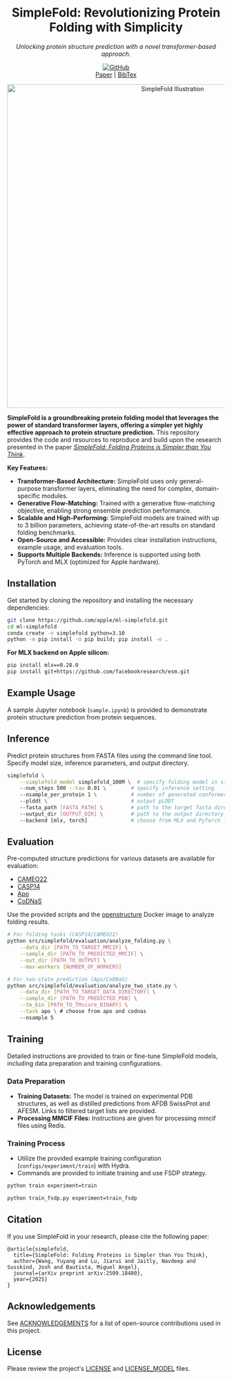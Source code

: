 <div align="center">
  <h1>SimpleFold: Revolutionizing Protein Folding with Simplicity</h1>
  <p><em>Unlocking protein structure prediction with a novel transformer-based approach.</em></p>
  <p>
    <a href="https://github.com/apple/ml-simplefold">
      <img src="https://img.shields.io/badge/GitHub-SimpleFold-blue?style=flat&logo=github" alt="GitHub">
    </a>
    <br>
    <a href="https://arxiv.org/abs/2509.18480">Paper</a> | <a href="#citation">BibTex</a>
  </p>
  <img src="assets/intro.png" width="750" alt="SimpleFold Illustration">
</div>

**SimpleFold is a groundbreaking protein folding model that leverages the power of standard transformer layers, offering a simpler yet highly effective approach to protein structure prediction.** This repository provides the code and resources to reproduce and build upon the research presented in the paper [*SimpleFold: Folding Proteins is Simpler than You Think*](https://arxiv.org/abs/2509.18480).

**Key Features:**

*   **Transformer-Based Architecture:** SimpleFold uses only general-purpose transformer layers, eliminating the need for complex, domain-specific modules.
*   **Generative Flow-Matching:** Trained with a generative flow-matching objective, enabling strong ensemble prediction performance.
*   **Scalable and High-Performing:** SimpleFold models are trained with up to 3 billion parameters, achieving state-of-the-art results on standard folding benchmarks.
*   **Open-Source and Accessible:** Provides clear installation instructions, example usage, and evaluation tools.
*   **Supports Multiple Backends:** Inference is supported using both PyTorch and MLX (optimized for Apple hardware).

## Installation

Get started by cloning the repository and installing the necessary dependencies:

```bash
git clone https://github.com/apple/ml-simplefold.git
cd ml-simplefold
conda create -n simplefold python=3.10
python -m pip install -U pip build; pip install -e .
```

**For MLX backend on Apple silicon:**

```bash
pip install mlx==0.28.0
pip install git+https://github.com/facebookresearch/esm.git
```

## Example Usage

A sample Jupyter notebook (`sample.ipynb`) is provided to demonstrate protein structure prediction from protein sequences.

## Inference

Predict protein structures from FASTA files using the command line tool.  Specify model size, inference parameters, and output directory.

```bash
simplefold \
    --simplefold_model simplefold_100M \  # specify folding model in simplefold_100M/360M/700M/1.1B/1.6B/3B
    --num_steps 500 --tau 0.01 \        # specify inference setting
    --nsample_per_protein 1 \           # number of generated conformers per target
    --plddt \                           # output pLDDT
    --fasta_path [FASTA_PATH] \         # path to the target fasta directory or file
    --output_dir [OUTPUT_DIR] \         # path to the output directory
    --backend [mlx, torch]              # choose from MLX and PyTorch for inference backend 
```

## Evaluation

Pre-computed structure predictions for various datasets are available for evaluation:

*   [CAMEO22](https://ml-site.cdn-apple.com/models/simplefold/cameo22_predictions.zip)
*   [CASP14](https://ml-site.cdn-apple.com/models/simplefold/casp14_predictions.zip)
*   [Apo](https://ml-site.cdn-apple.com/models/simplefold/apo_predictions.zip)
*   [CoDNaS](https://ml-site.cdn-apple.com/models/simplefold/codnas_predictions.zip)

Use the provided scripts and the [openstructure](https://git.scicore.unibas.ch/schwede/openstructure/) Docker image to analyze folding results.

```bash
# For folding tasks (CASP14/CAMEO22)
python src/simplefold/evaluation/analyze_folding.py \
    --data_dir [PATH_TO_TARGET_MMCIF] \
    --sample_dir [PATH_TO_PREDICTED_MMCIF] \
    --out_dir [PATH_TO_OUTPUT] \
    --max-workers [NUMBER_OF_WORKERS]

# For two-state prediction (Apo/CoDNaS)
python src/simplefold/evaluation/analyze_two_state.py \
    --data_dir [PATH_TO_TARGET_DATA_DIRECTORY] \
    --sample_dir [PATH_TO_PREDICTED_PDB] \
    --tm_bin [PATH_TO_TMscore_BINARY] \
    --task apo \ # choose from apo and codnas
    --nsample 5
```

## Training

Detailed instructions are provided to train or fine-tune SimpleFold models, including data preparation and training configurations.

### Data Preparation

*   **Training Datasets:** The model is trained on experimental PDB structures, as well as distilled predictions from AFDB SwissProt and AFESM.  Links to filtered target lists are provided.
*   **Processing MMCIF Files:** Instructions are given for processing mmcif files using Redis.

### Training Process

*   Utilize the provided example training configuration (`configs/experiment/train`) with Hydra.
*   Commands are provided to initiate training and use FSDP strategy.

```bash
python train experiment=train
```
```bash
python train_fsdp.py experiment=train_fsdp
```

## Citation

If you use SimpleFold in your research, please cite the following paper:

```
@article{simplefold,
  title={SimpleFold: Folding Proteins is Simpler than You Think},
  author={Wang, Yuyang and Lu, Jiarui and Jaitly, Navdeep and Susskind, Josh and Bautista, Miguel Angel},
  journal={arXiv preprint arXiv:2509.18480},
  year={2025}
}
```

## Acknowledgements

See [ACKNOWLEDGEMENTS](ACKNOWLEDGEMENTS) for a list of open-source contributions used in this project.

## License

Please review the project's [LICENSE](LICENSE) and [LICENSE_MODEL](LICENSE_MODEL) files.